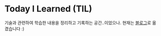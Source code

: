 # Today I Learned (TIL)

기술과 관련하여 학습한 내용을 정리하고 기록하는 공간..이었으나. 현재는 [블로그](http://jhleed.tistory.com/)로 옮겼습니다 :)
